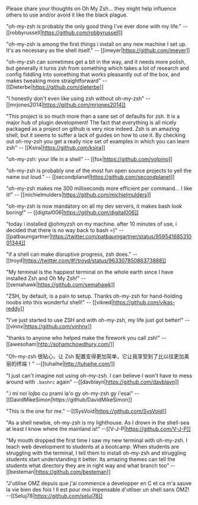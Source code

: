 Please share your thoughts on Oh My Zsh... they might help influence others to use and/or avoid it like the black plague.

"oh-my-zsh is probably the only good thing I've ever done with my life." -- [[robbyrussell|https://github.com/robbyrussell]]

"oh-my-zsh is among the first things i install on any new machine I set up. It's as necessary as the shell itself." -- [[imeyer|https://github.com/imeyer]]

"oh-my-zsh can sometimes get a bit in the way, and it needs more polish, but generally it turns zsh from something which takes a lot of research and config fiddling into something that works pleasantly out of the box, and makes tweaking more straightforward" -- [[Dieterbe|https://github.com/dieterbe]]

"I honestly don't even like using zsh without oh-my-zsh" -- [[mrjones2014|https://github.com/mrjones2014]]

"This project is so much more than a sane set of defaults for zsh. It is a major hub of plugin development! The fact that everything is all nicely packaged as a project on github is very nice indeed. Zsh is an amazing shell, but it seems to suffer a lack of guides on how to use it. By checking out oh-my-zsh you get a really nice set of examples in which you can learn zsh" -- [[Ksira|https://github.com/ksira]]

"oh-my-zsh: your life in a shell" -- [[fox|https://github.com/volpino]]

"oh-my-zsh is probably one of the most fun open source projects to yell the name out loud." -- [[secondplanet|https://github.com/secondplanet]]

"oh-my-zsh makes me 300 milliseconds more efficient per command... I like it!" -- [[michielmulders|https://github.com/michielmulders]]

"oh-my-zsh is now mandatory on all my dev servers, it makes bash look boring!" -- [[digital006|https://github.com/digital006]]

"today i installed @ohmyzsh on my machine. after 10 minutes of use, i decided that there is no way back to bash =)" -- [[patbaumgartner|https://twitter.com/patbaumgartner/status/95954168531001344]]

"if a shell can make disruptive progress, zsh does." -- [[troyd|https://twitter.com/#!/troyd/status/96330785086373888]]

"My terminal is the happiest terminal on the whole earth since I have installed Zsh and Oh My Zsh!" -- [[semahawk|https://github.com/semahawk]]

"ZSH, by default, is a pain to setup. Thanks oh-my-zsh for hand-holding noobs into this wonderful shell!" -- [[vikred|https://github.com/vikas-reddy]]

"I've just started to use ZSH and with oh-my-zsh, my life just got better!" -- [[vinnx|https://github.com/vinhnx]]

"thanks to anyone who helped make the firework you call zsh!" --[[awesoham|http://sohamchowdhury.com/]]

"Oh-my-zsh 很贴心，让 Zsh 配置变得更加简单，它让我享受到了比以往更加美丽的终端！" --[[tuhaihe|http://tuhaihe.com/]]

"I just can't imagine not using oh-my-zsh. I can believe I won't have to mess around with `.bashrc` again" --[[davblayn|https://github.com/davblayn]]

".i mi noi lojbo cu prami la'o gy oh-my-zsh gy i'esai" --[[DavidMikeSimon|https://github/DavidMikeSimon]]

"This is the one for me." --[[SysVoid|https://github.com/SysVoid]]

"As a shell newbie, oh-my-zsh is my lighthouse. As I drown in the shell-sea at least I know where the mainland is!" --[[V-J-P|https://github.com/V-J-P]]

"My mouth dropped the first time I saw my new terminal with oh-my-zsh. I teach web development to students at a bootcamp. When students are struggling with the terminal, I tell them to install oh-my-zsh and struggling students start understanding it better. Its amazing themes can tell the students what directory they are in right way and what branch too" --[[besteman|https://github.com/besteman]]

"J'utilise OMZ depuis que j'ai commence a developper en C et ca m'a sauve la vie bien des fois ! Il est pour moi impensable d'utilser un shell sans OMZ! --[[Seluj78|https://github.com/seluj78]]